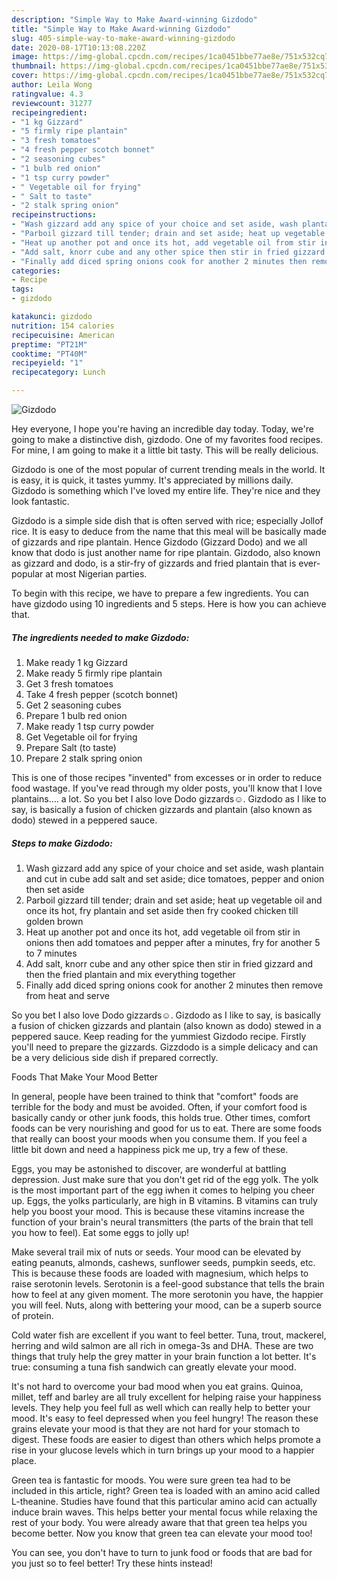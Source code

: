 ```yaml
---
description: "Simple Way to Make Award-winning Gizdodo"
title: "Simple Way to Make Award-winning Gizdodo"
slug: 405-simple-way-to-make-award-winning-gizdodo
date: 2020-08-17T10:13:08.220Z
image: https://img-global.cpcdn.com/recipes/1ca0451bbe77ae8e/751x532cq70/gizdodo-recipe-main-photo.jpg
thumbnail: https://img-global.cpcdn.com/recipes/1ca0451bbe77ae8e/751x532cq70/gizdodo-recipe-main-photo.jpg
cover: https://img-global.cpcdn.com/recipes/1ca0451bbe77ae8e/751x532cq70/gizdodo-recipe-main-photo.jpg
author: Leila Wong
ratingvalue: 4.3
reviewcount: 31277
recipeingredient:
- "1 kg Gizzard"
- "5 firmly ripe plantain"
- "3 fresh tomatoes"
- "4 fresh pepper scotch bonnet"
- "2 seasoning cubes"
- "1 bulb red onion"
- "1 tsp curry powder"
- " Vegetable oil for frying"
- " Salt to taste"
- "2 stalk spring onion"
recipeinstructions:
- "Wash gizzard add any spice of your choice and set aside, wash plantain and cut in cube add salt and set aside; dice tomatoes, pepper and onion then set aside"
- "Parboil gizzard till tender; drain and set aside; heat up vegetable oil and once its hot, fry plantain and set aside then fry cooked chicken till golden brown"
- "Heat up another pot and once its hot, add vegetable oil from stir in onions then add tomatoes and pepper after a minutes, fry for another 5 to 7 minutes"
- "Add salt, knorr cube and any other spice then stir in fried gizzard and then the fried plantain and mix everything together"
- "Finally add diced spring onions cook for another 2 minutes then remove from heat and serve"
categories:
- Recipe
tags:
- gizdodo

katakunci: gizdodo 
nutrition: 154 calories
recipecuisine: American
preptime: "PT21M"
cooktime: "PT40M"
recipeyield: "1"
recipecategory: Lunch

---
```



![Gizdodo](https://img-global.cpcdn.com/recipes/1ca0451bbe77ae8e/751x532cq70/gizdodo-recipe-main-photo.jpg)

Hey everyone, I hope you're having an incredible day today. Today, we're going to make a distinctive dish, gizdodo. One of my favorites food recipes. For mine, I am going to make it a little bit tasty. This will be really delicious.

Gizdodo is one of the most popular of current trending meals in the world. It is easy, it is quick, it tastes yummy. It's appreciated by millions daily. Gizdodo is something which I've loved my entire life. They're nice and they look fantastic.

Gizdodo is a simple side dish that is often served with rice; especially Jollof rice. It is easy to deduce from the name that this meal will be basically made of gizzards and ripe plantain. Hence Gizdodo (Gizzard Dodo) and we all know that dodo is just another name for ripe plantain. Gizdodo, also known as gizzard and dodo, is a stir-fry of gizzards and fried plantain that is ever-popular at most Nigerian parties.


To begin with this recipe, we have to prepare a few ingredients. You can have gizdodo using 10 ingredients and 5 steps. Here is how you can achieve that.

<!--inarticleads1-->

##### The ingredients needed to make Gizdodo:

1. Make ready 1 kg Gizzard
1. Make ready 5 firmly ripe plantain
1. Get 3 fresh tomatoes
1. Take 4 fresh pepper (scotch bonnet)
1. Get 2 seasoning cubes
1. Prepare 1 bulb red onion
1. Make ready 1 tsp curry powder
1. Get  Vegetable oil for frying
1. Prepare  Salt (to taste)
1. Prepare 2 stalk spring onion


This is one of those recipes &#34;invented&#34; from excesses or in order to reduce food wastage. If you&#39;ve read through my older posts, you&#39;ll know that I love plantains…. a lot. So you bet I also love Dodo gizzards☺. Gizdodo as I like to say, is basically a fusion of chicken gizzards and plantain (also known as dodo) stewed in a peppered sauce. 

<!--inarticleads2-->

##### Steps to make Gizdodo:

1. Wash gizzard add any spice of your choice and set aside, wash plantain and cut in cube add salt and set aside; dice tomatoes, pepper and onion then set aside
1. Parboil gizzard till tender; drain and set aside; heat up vegetable oil and once its hot, fry plantain and set aside then fry cooked chicken till golden brown
1. Heat up another pot and once its hot, add vegetable oil from stir in onions then add tomatoes and pepper after a minutes, fry for another 5 to 7 minutes
1. Add salt, knorr cube and any other spice then stir in fried gizzard and then the fried plantain and mix everything together
1. Finally add diced spring onions cook for another 2 minutes then remove from heat and serve


So you bet I also love Dodo gizzards☺. Gizdodo as I like to say, is basically a fusion of chicken gizzards and plantain (also known as dodo) stewed in a peppered sauce. Keep reading for the yummiest Gizdodo recipe. Firstly you&#39;ll need to prepare the gizzards. Gizzdodo is a simple delicacy and can be a very delicious side dish if prepared correctly. 

Foods That Make Your Mood Better


In general, people have been trained to think that "comfort" foods are terrible for the body and must be avoided. Often, if your comfort food is basically candy or other junk foods, this holds true. Other times, comfort foods can be very nourishing and good for us to eat. There are some foods that really can boost your moods when you consume them. If you feel a little bit down and need a happiness pick me up, try a few of these.

Eggs, you may be astonished to discover, are wonderful at battling depression. Just make sure that you don't get rid of the egg yolk. The yolk is the most important part of the egg iwhen it comes to helping you cheer up. Eggs, the yolks particularly, are high in B vitamins. B vitamins can truly help you boost your mood. This is because these vitamins increase the function of your brain's neural transmitters (the parts of the brain that tell you how to feel). Eat some eggs to jolly up!

Make several trail mix of nuts or seeds. Your mood can be elevated by eating peanuts, almonds, cashews, sunflower seeds, pumpkin seeds, etc. This is because these foods are loaded with magnesium, which helps to raise serotonin levels. Serotonin is a feel-good substance that tells the brain how to feel at any given moment. The more serotonin you have, the happier you will feel. Nuts, along with bettering your mood, can be a superb source of protein.

Cold water fish are excellent if you want to feel better. Tuna, trout, mackerel, herring and wild salmon are all rich in omega-3s and DHA. These are two things that truly help the grey matter in your brain function a lot better. It's true: consuming a tuna fish sandwich can greatly elevate your mood. 

It's not hard to overcome your bad mood when you eat grains. Quinoa, millet, teff and barley are all truly excellent for helping raise your happiness levels. They help you feel full as well which can really help to better your mood. It's easy to feel depressed when you feel hungry! The reason these grains elevate your mood is that they are not hard for your stomach to digest. These foods are easier to digest than others which helps promote a rise in your glucose levels which in turn brings up your mood to a happier place.

Green tea is fantastic for moods. You were sure green tea had to be included in this article, right? Green tea is loaded with an amino acid called L-theanine. Studies have found that this particular amino acid can actually induce brain waves. This helps better your mental focus while relaxing the rest of your body. You were already aware that that green tea helps you become better. Now you know that green tea can elevate your mood too!

You can see, you don't have to turn to junk food or foods that are bad for you just so to feel better! Try  these hints  instead!

